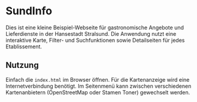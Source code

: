# SundInfo

Dies ist eine kleine Beispiel-Webseite für gastronomische Angebote und Lieferdienste in der Hansestadt Stralsund. Die Anwendung nutzt eine interaktive Karte, Filter- und Suchfunktionen sowie Detailseiten für jedes Etablissement.

## Nutzung

Einfach die `index.html` im Browser öffnen. Für die Kartenanzeige wird eine Internetverbindung benötigt. 
Im Seitenmenü kann zwischen verschiedenen Kartenanbietern (OpenStreetMap oder Stamen Toner) gewechselt werden.
